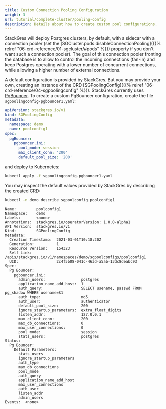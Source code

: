 ```yaml
---
title: Custom Connection Pooling Configuration
weight: 3
url: tutorial/complete-cluster/pooling-config
description: Details about how to create custom pool configurations.
---
```


StackGres will deploy Postgres clusters, by default, with a sidecar with a connection pooler (set the
[SGCluster.pods.disableConnectionPooling]({{% relref "06-crd-reference/01-sgcluster/#pods" %}}) property if you
don't want such a connection pooler). The goal of this connection pooler fronting the database is to allow to control
the incoming connections (fan-in) and keep Postgres operating with a lower number of concurrent connections, while
allowing a higher number of external connections.

A default configuration is provided by StackGres. But you may provide your own, creating an instance of the CRD
[SGPoolingConfig]({{% relref "06-crd-reference/04-sgpoolingconfig" %}}). StackGres currently uses
[PgBouncer](https://www.pgbouncer.org/). To create a custom PgBouncer configuration, create the file
`sgpoolingconfig-pgbouncer1.yaml`:

```yaml
apiVersion: stackgres.io/v1
kind: SGPoolingConfig
metadata:
  namespace: demo
  name: poolconfig1
spec:
  pgBouncer:
    pgbouncer.ini:
      pool_mode: session
      max_client_conn: '200'
      default_pool_size: '200'
```

and deploy to Kubernetes:

```bash
kubectl apply -f sgpoolingconfig-pgbouncer1.yaml
```

You may inspect the default values provided by StackGres by describing the created CRD:

```bash
kubectl -n demo describe sgpoolconfig poolconfig1
```

```plain
Name:         poolconfig1
Namespace:    demo
Labels:       <none>
Annotations:  stackgres.io/operatorVersion: 1.0.0-alpha1
API Version:  stackgres.io/v1
Kind:         SGPoolingConfig
Metadata:
  Creation Timestamp:  2021-03-01T10:18:20Z
  Generation:          1
  Resource Version:    154323
  Self Link:           /apis/stackgres.io/v1/namespaces/demo/sgpoolconfigs/poolconfig1
  UID:                 2c4f5b08-041c-463d-a5ab-13dc8deabc93
Spec:
  Pg Bouncer:
    pgbouncer.ini:
      admin_users:                postgres
      application_name_add_host:  1
      auth_query:                 SELECT usename, passwd FROM pg_shadow WHERE usename=$1
      auth_type:                  md5
      auth_user:                  authenticator
      default_pool_size:          200
      ignore_startup_parameters:  extra_float_digits
      listen_addr:                127.0.0.1
      max_client_conn:            200
      max_db_connections:         0
      max_user_connections:       0
      pool_mode:                  session
      stats_users:                postgres
Status:
  Pg Bouncer:
    Default Parameters:
      stats_users
      ignore_startup_parameters
      auth_type
      max_db_connections
      pool_mode
      auth_query
      application_name_add_host
      max_user_connections
      auth_user
      listen_addr
      admin_users
Events:  <none>
```
